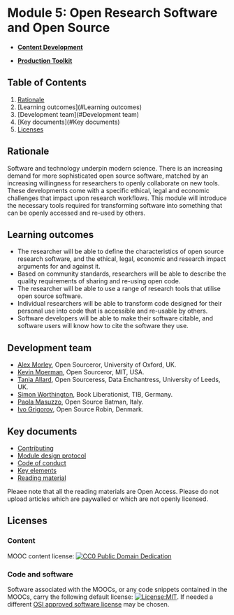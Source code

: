 # Module 5: Open Research Software and Open Source

- [**Content Development**](https://github.com/OpenScienceMOOC/Module-5-Open-Research-Software-and-Open-Source/tree/master/content_development)

- [**Production Toolkit**](https://github.com/OpenScienceMOOC/Module-5-Open-Research-Software-and-Open-Source/tree/master/production_toolkit)

## Table of Contents

1. [Rationale](#Rationale)
2. [Learning outcomes](#Learning outcomes)
3. [Development team](#Development team)
4. [Key documents](#Key documents)
5. [Licenses](#Licenses)


## Rationale <a name="Rationale"></a>

Software and technology underpin modern science. There is an increasing demand for more sophisticated open source software, matched by an increasing willingness for researchers to openly collaborate on new tools. These developments come with a specific ethical, legal and economic challenges that impact upon research workflows. This module will introduce the necessary tools required for transforming software into something that can be openly accessed and re-used by others.


## Learning outcomes <a name="Learning outcomes"></a>

  - The researcher will be able to define the characteristics of open source research software, and the ethical, legal, economic and research impact arguments for and against it.
  - Based on community standards, researchers will be able to describe the quality requirements of sharing and re-using open code.
  - The researcher will be able to use a range of research tools that utilise open source software.
  - Individual researchers will be able to transform code designed for their personal use into code that is accessible and re-usable by others.
  - Software developers will be able to make their software citable, and software users will know how to cite the software they use.


## Development team <a name="Development team"></a>
- [Alex Morley](https://twitter.com/alex__morley), Open Sourceror, University of Oxford, UK.
- [Kevin Moerman](https://twitter.com/KMMoerman), Open Sourceror, MIT, USA.
- [Tania Allard](https://twitter.com/ixek), Open Sourceress, Data Enchantress, University of Leeds, UK.
- [Simon Worthington](https://twitter.com/mrchristian99), Book Liberationist, TIB, Germany.
- [Paola Masuzzo](https://twitter.com/pcmasuzzo), Open Source Batman, Italy.
- [Ivo Grigorov](https://twitter.com/OAforClimate), Open Source Robin, Denmark.


## Key documents <a name="Key documents"></a>

- [Contributing](CONTRIBUTING.md)
- [Module design protocol](MODULE_DESIGN_PROTOCOL.md)
- [Code of conduct](CODE_OF_CONDUCT.md)
- [Key elements](key_elements.md)
- [Reading material](https://github.com/OpenScienceMOOC/Module-5-Open-Research-Software-and-Open-Source/tree/master/Reading%20Material_Open%20Source%20and%20Open%20Research%20Software)

Pleaee note that all the reading materials are Open Access. Please do not upload articles which are paywalled or which are not openly licensed.


## Licenses <a name="Licenses"></a>

### Content
MOOC content license: [![CC0 Public Domain Dedication](https://img.shields.io/badge/License-CC0%201.0-lightgrey.svg)](https://creativecommons.org/publicdomain/zero/1.0/)

### Code and software   
Software associated with the MOOCs, or any code snippets contained in the MOOCs, carry the following default license: [![License:MIT](https://img.shields.io/badge/License-MIT-yellow.svg)](https://opensource.org/licenses/MIT). If needed a different [OSI approved software license](https://opensource.org/licenses) may be chosen.

